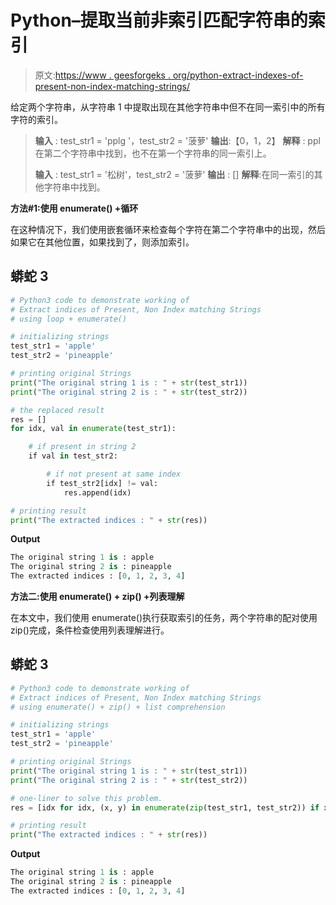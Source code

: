 # Python–提取当前非索引匹配字符串的索引

> 原文:[https://www . geesforgeks . org/python-extract-indexes-of-present-non-index-matching-strings/](https://www.geeksforgeeks.org/python-extract-indices-of-present-non-index-matching-strings/)

给定两个字符串，从字符串 1 中提取出现在其他字符串中但不在同一索引中的所有字符的索引。

> **输入** : test_str1 = 'pplg '，test_str2 = '菠萝'
> **输出**:【0，1，2】
> **解释** : ppl 在第二个字符串中找到，也不在第一个字符串的同一索引上。
> 
> **输入** : test_str1 = '松树'，test_str2 = '菠萝'
> **输出** : []
> **解释**:在同一索引的其他字符串中找到。

**方法#1:使用 enumerate() +循环**

在这种情况下，我们使用嵌套循环来检查每个字符在第二个字符串中的出现，然后如果它在其他位置，如果找到了，则添加索引。

## 蟒蛇 3

```py
# Python3 code to demonstrate working of 
# Extract indices of Present, Non Index matching Strings
# using loop + enumerate()

# initializing strings
test_str1 = 'apple'
test_str2 = 'pineapple'

# printing original Strings
print("The original string 1 is : " + str(test_str1))
print("The original string 2 is : " + str(test_str2))

# the replaced result 
res = []
for idx, val in enumerate(test_str1):

    # if present in string 2
    if val in test_str2:

        # if not present at same index
        if test_str2[idx] != val:      
            res.append(idx)

# printing result 
print("The extracted indices : " + str(res)) 
```

**Output**

```py
The original string 1 is : apple
The original string 2 is : pineapple
The extracted indices : [0, 1, 2, 3, 4]

```

**方法二:使用 enumerate() + zip() +列表理解**

在本文中，我们使用 enumerate()执行获取索引的任务，两个字符串的配对使用 zip()完成，条件检查使用列表理解进行。

## 蟒蛇 3

```py
# Python3 code to demonstrate working of 
# Extract indices of Present, Non Index matching Strings
# using enumerate() + zip() + list comprehension

# initializing strings
test_str1 = 'apple'
test_str2 = 'pineapple'

# printing original Strings
print("The original string 1 is : " + str(test_str1))
print("The original string 2 is : " + str(test_str2))

# one-liner to solve this problem.
res = [idx for idx, (x, y) in enumerate(zip(test_str1, test_str2)) if x != y and x in test_str2]

# printing result 
print("The extracted indices : " + str(res)) 
```

**Output**

```py
The original string 1 is : apple
The original string 2 is : pineapple
The extracted indices : [0, 1, 2, 3, 4]

```
